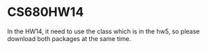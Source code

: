 # CS680HW14
In the HW14, it need to use the class which is in the hw5, so please download both packages at the same time.
